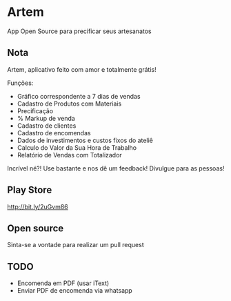 # Artem  
App Open Source para precificar seus artesanatos

## Nota
Artem, aplicativo feito com amor e totalmente grátis!

Funções:
- Gráfico correspondente a 7 dias de vendas
- Cadastro de Produtos com Materiais
- Precificação
- % Markup de venda
- Cadastro de clientes
- Cadastro de encomendas
- Dados de investimentos e custos fixos do ateliê
- Calculo do Valor da Sua Hora de Trabalho
- Relatório de Vendas com Totalizador

Incrível né?! 
Use bastante e nos dê um feedback! 
Divulgue para as pessoas!

## Play Store
http://bit.ly/2uGvm86

## Open source
Sinta-se a vontade para realizar um pull request

## TODO
- Encomenda em PDF (usar iText)
- Enviar PDF de encomenda via whatsapp
